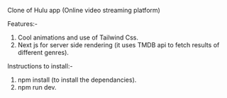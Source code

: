 Clone of Hulu app (Online video streaming platform)

Features:-
1. Cool animations and use of Tailwind Css.
2. Next js for server side rendering (it uses TMDB api to fetch results of different genres).

   
Instructions to install:-
1. npm install (to install the dependancies).
1. npm run dev.
